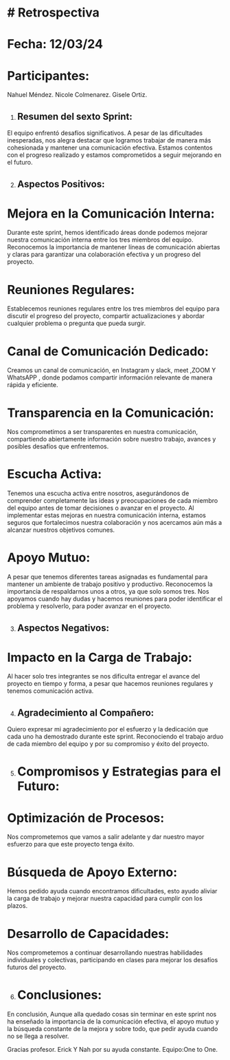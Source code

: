 # # Retrospectiva

# Fecha: 12/03/24
# Participantes:


Nahuel Méndez.
Nicole Colmenarez.
Gisele Ortiz.


1. ## Resumen del sexto Sprint:

El equipo enfrentó desafíos significativos. A pesar de las dificultades inesperadas, nos alegra destacar que logramos trabajar de manera más cohesionada y mantener una comunicación efectiva. Estamos contentos con el progreso realizado y estamos comprometidos a seguir mejorando en el futuro.


2. ## Aspectos Positivos:
  # Mejora en la Comunicación Interna:
Durante este sprint, hemos identificado áreas donde podemos mejorar nuestra comunicación interna entre los tres miembros del equipo. Reconocemos la importancia de mantener líneas de comunicación abiertas y claras para garantizar una colaboración efectiva y un progreso del proyecto.

 # Reuniones Regulares:
  Establecemos  reuniones regulares entre los tres miembros del equipo para discutir el progreso del proyecto, compartir actualizaciones y abordar cualquier problema o pregunta que pueda surgir.

# Canal de Comunicación Dedicado:
 Creamos un canal de comunicación, en  Instagram y slack, meet ,ZOOM Y WhatsAPP , donde podamos compartir información relevante de manera rápida y eficiente.

 # Transparencia en la Comunicación:
 Nos comprometimos a ser transparentes en nuestra comunicación, compartiendo abiertamente información sobre nuestro trabajo, avances y posibles desafíos que enfrentemos.

# Escucha Activa:
Tenemos una escucha activa entre nosotros, asegurándonos de comprender completamente las ideas y preocupaciones de cada miembro del equipo antes de tomar decisiones o avanzar en el proyecto.
Al implementar estas mejoras en nuestra comunicación interna, estamos seguros que fortalecimos nuestra colaboración y nos acercamos  aún más a alcanzar nuestros objetivos comunes.


# Apoyo Mutuo:
A pesar que tenemos diferentes tareas asignadas es fundamental para mantener un ambiente de trabajo positivo y productivo. Reconocemos la importancia de respaldarnos unos a otros, ya que solo somos tres.
Nos apoyamos cuando hay dudas y hacemos reuniones para poder identificar el problema y resolverlo, para poder avanzar en el proyecto.   


3. ## Aspectos Negativos:

 # Impacto en la Carga de Trabajo:
 Al hacer solo tres integrantes se nos dificulta entregar el avance del proyecto en tiempo y forma, a pesar que hacemos reuniones regulares y tenemos comunicación activa.

4. ## Agradecimiento al Compañero:

Quiero expresar mi  agradecimiento  por el esfuerzo y la dedicación que cada uno ha demostrado durante este sprint. Reconociendo el trabajo arduo de cada miembro del equipo y por su compromiso y éxito del proyecto.

5. # Compromisos y Estrategias para el Futuro:

# Optimización de Procesos: 
 Nos comprometemos que vamos a salir adelante y dar nuestro mayor esfuerzo para que este proyecto tenga éxito.

# Búsqueda de Apoyo Externo:
 Hemos pedido ayuda  cuando encontramos  dificultades,  esto ayudo aliviar la carga de trabajo y mejorar nuestra capacidad para cumplir con los plazos.


# Desarrollo de Capacidades: 
Nos comprometemos a continuar desarrollando nuestras habilidades individuales y colectivas, participando en clases para mejorar los desafíos futuros del proyecto.


6. # Conclusiones:

En conclusión, Aunque alla quedado cosas sin terminar  en este sprint nos ha enseñado la importancia de la comunicación efectiva, el apoyo mutuo y la búsqueda constante de la mejora y sobre todo, que pedir ayuda cuando no se llega a resolver.
 
Gracias profesor.
Erick Y Nah  por su ayuda constante.
                                              Equipo:One to One.


